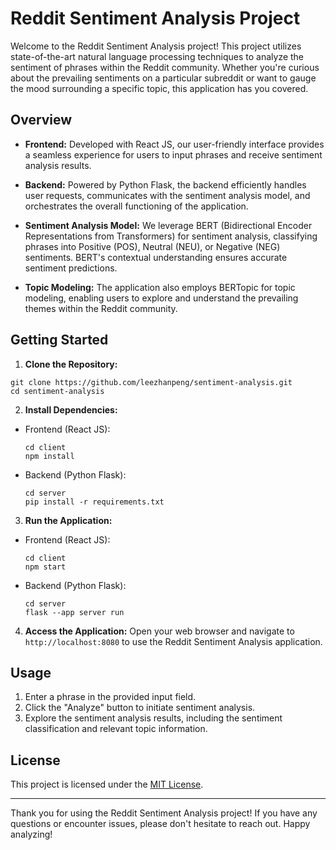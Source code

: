 # Reddit Sentiment Analysis Project

Welcome to the Reddit Sentiment Analysis project! This project utilizes state-of-the-art natural language processing techniques to analyze the sentiment of phrases within the Reddit community. Whether you're curious about the prevailing sentiments on a particular subreddit or want to gauge the mood surrounding a specific topic, this application has you covered.

## Overview

- **Frontend:** Developed with React JS, our user-friendly interface provides a seamless experience for users to input phrases and receive sentiment analysis results.

- **Backend:** Powered by Python Flask, the backend efficiently handles user requests, communicates with the sentiment analysis model, and orchestrates the overall functioning of the application.

- **Sentiment Analysis Model:** We leverage BERT (Bidirectional Encoder Representations from Transformers) for sentiment analysis, classifying phrases into Positive (POS), Neutral (NEU), or Negative (NEG) sentiments. BERT's contextual understanding ensures accurate sentiment predictions.

- **Topic Modeling:** The application also employs BERTopic for topic modeling, enabling users to explore and understand the prevailing themes within the Reddit community.

## Getting Started

1. **Clone the Repository:**
  ```
  git clone https://github.com/leezhanpeng/sentiment-analysis.git
  cd sentiment-analysis
  ```

2. **Install Dependencies:**
- Frontend (React JS):
  ```
  cd client
  npm install
  ```

- Backend (Python Flask):
  ```
  cd server
  pip install -r requirements.txt
  ```

3. **Run the Application:**
- Frontend (React JS):
  ```
  cd client
  npm start
  ```

- Backend (Python Flask):
  ```
  cd server
  flask --app server run
  ```

4. **Access the Application:**
Open your web browser and navigate to `http://localhost:8080` to use the Reddit Sentiment Analysis application.

## Usage

1. Enter a phrase in the provided input field.
2. Click the "Analyze" button to initiate sentiment analysis.
3. Explore the sentiment analysis results, including the sentiment classification and relevant topic information.

## License

This project is licensed under the [MIT License](LICENSE).

---

Thank you for using the Reddit Sentiment Analysis project! If you have any questions or encounter issues, please don't hesitate to reach out. Happy analyzing!
